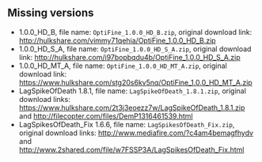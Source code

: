 ## Missing versions

- 1.0.0_HD_B, file name: `OptiFine_1.0.0_HD_B.zip`, original download link: <http://hulkshare.com/vimmy71qehia/OptiFine_1.0.0_HD_B.zip>
- 1.0.0_HD_S_A, file name: `OptiFine_1.0.0_HD_S_A.zip`, original download link: <http://hulkshare.com/i97bopbqdu4b/OptiFine_1.0.0_HD_S_A.zip>
- 1.0.0_HD_MT_A, file name: `OptiFine_1.0.0_HD_MT_A.zip`, original download link: <https://www.hulkshare.com/stg20s6kv5nq/OptiFine_1.0.0_HD_MT_A.zip>
- LagSpikeOfDeath 1.8.1, file name: `LagSpikeOfDeath_1.8.1.zip`, original download links: <https://www.hulkshare.com/2t3j3eoezz7w/LagSpikeOfDeath_1.8.1.zip> and <http://filecopter.com/files/DemP1316461539.html>
- LagSpikesOfDeath_Fix 1.6.6, file name: `LagSpikesOfDeath_Fix.zip`, original download links: <http://www.mediafire.com/?c4am4bemagfhydv> and <http://www.2shared.com/file/w7FSSP3A/LagSpikesOfDeath_Fix.html>
